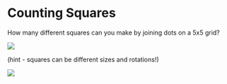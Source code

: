 # Counting Squares

How many different squares can you make by joining dots on a 5x5 grid?

![](https://github.com/supportingami/sami-maths-club/blob/master/maths-club-pack/images/counting-squares-1.png?raw=true)

(hint - squares can be different sizes and rotations!)

![](https://github.com/supportingami/sami-maths-club/blob/master/maths-club-pack/images/counting-squares-2.jpg?raw=true)
